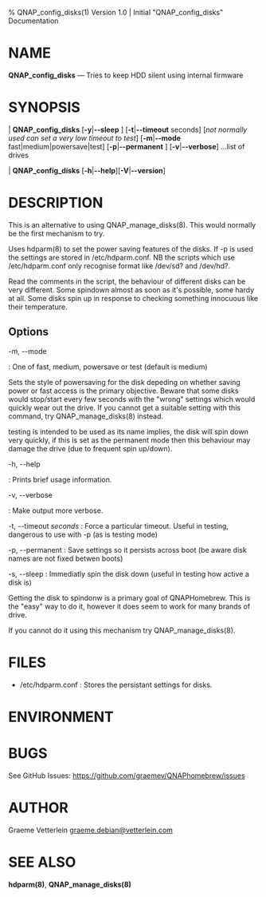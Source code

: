 % QNAP\_config\_disks(1) Version 1.0 | Initial "QNAP\_config\_disks" Documentation

NAME
====

**QNAP\_config\_disks** — Tries to keep HDD silent using internal firmware

SYNOPSIS
========

| **QNAP_config_disks** \[**-y**|**--sleep** ] 
	\[**-t**|**--timeout** seconds\] \[_not normally used can set a very low timeout to test_\]
	\[**-m**|**--mode** fast|medium|powersave|test\]
	\[**-p**|**--permanent** \] 
	\[**-v**|**--verbose**] ...list of drives 

| **QNAP_config_disks** \[**-h**|**--help**\]\[**-V**|**--version**]

DESCRIPTION
===========

This is an alternative to using QNAP_manage_disks(8). This would normally be the first mechanism
to try.

Uses hdparm(8) to set the power saving features of the disks. If -p is used the
settings are stored in /etc/hdparm.conf. NB the scripts which use /etc/hdparm.conf only
recognise format like /dev/sd? and /dev/hd?.

Read the comments in the script, the behaviour of different disks can be very different. Some spindown
almost as soon as it's possible, some hardy at all. Some disks spin up in response to checking something
innocuous like their temperature.



Options
-------

-m, --mode

:   One of fast, medium, powersave or test (default is medium)

Sets the style of powersaving for the disk depeding on whether saving power or
fast access is the primary objective. Beware that some disks would stop/start
every few seconds with the "wrong" settings which would quickly wear out the
drive. If you cannot get a suitable setting with this command, try
QNAP\_manage\_disks(8) instead.

testing is intended to be used as its name implies, the disk will spin down
very quickly, if this is set as the permanent mode then this behaviour may
damage the drive (due to frequent spin up/down).

-h, --help

:   Prints brief usage information.

-v, --verbose

:   Make output more verbose. 

-t, --timeout _seconds_ 
: Force a particular timeout. Useful in testing, dangerous to use with -p (as is testing mode)

-p, --permanent 
: Save settings so it persists across boot (be aware disk names are not fixed betwen boots)

-s, --sleep 
: Immediatly spin the disk down (useful in testing how active a disk is)


Getting the disk to spindonw is a primary goal of QNAPHomebrew. This is the
"easy" way to do it, however it does seem to work for many brands of drive.

If you cannot do it using this mechanism try QNAP_manage_disks(8).



FILES
=====

* /etc/hdparm.conf
: Stores the persistant settings for disks.


ENVIRONMENT
===========


BUGS
====

See GitHub Issues: https://github.com/graemev/QNAPhomebrew/issues

AUTHOR
======

Graeme Vetterlein <graeme.debian@vetterlein.com>

SEE ALSO
========

**hdparm(8)**, **QNAP_manage_disks(8)**
